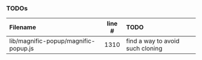 ### TODOs
| Filename | line # | TODO
|:------|:------:|:------
| lib/magnific-popup/magnific-popup.js | 1310 | find a way to avoid such cloning
